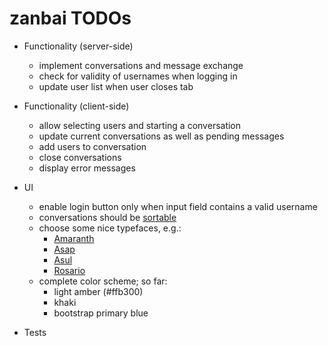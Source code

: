 # zanbai TODOs

* Functionality (server-side)
  * implement conversations and message exchange
  * check for validity of usernames when logging in
  * update user list when user closes tab

* Functionality (client-side)
  * allow selecting users and starting a conversation
  * update current conversations as well as pending messages
  * add users to conversation
  * close conversations
  * display error messages

* UI
  * enable login button only when input field contains a valid username
  * conversations should be [sortable](https://jsfiddle.net/1064q7jm/472/)
  * choose some nice typefaces, e.g.:
    * [Amaranth](https://fonts.google.com/specimen/Amaranth)
    * [Asap](https://fonts.google.com/specimen/Asap)
    * [Asul](https://fonts.google.com/specimen/Asul)
    * [Rosario](https://fonts.google.com/specimen/Rosario)
  * complete color scheme; so far:
    * light amber (#ffb300)
    * khaki
    * bootstrap primary blue

* Tests
